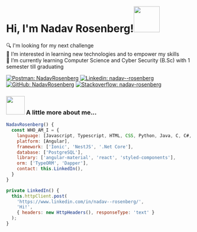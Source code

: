 <h1>Hi, I'm Nadav Rosenberg!<img src="https://media.giphy.com/media/UQDSBzfyiBKvgFcSTw/giphy.gif" width="70"></h1>

🔍 I'm looking for my next challenge<br>
👀 I’m interested in learning new technologies and to empower my skills<br>
🌱 I’m currently learning Computer Science and Cyber Security (B.Sc) with 1 semester till graduating<br>

[![Postman: NadavRosenberg](https://img.shields.io/badge/-Postman-orange?style=flat-square&logo=Postman&logoColor=white)](https://www.postman.com/NadavRosenberg)
[![Linkedin: nadav--rosenberg](https://img.shields.io/badge/-nadav--rosenberg-blue?style=social&logo=Linkedin&logoColor=blue&label=linkedin)](https://www.linkedin.com/in/nadav--rosenberg/)
[![GitHub: NadavRosenberg](https://img.shields.io/github/followers/thaiane?label=github&style=social)](https://github.com/NadavRosenberg/)
[![Stackoverflow: nadav-rosenberg](https://img.shields.io/stackexchange/stackoverflow/r/11589183?style=social&logo=stackoverflow&logoColor=red&color=green&link=https%3A%2F%2Fstackoverflow.com%2Fusers%2F4498150%2Fnadav-rosenberg&label=Stackoverflow)](https://stackoverflow.com/users/4498150/nadav-rosenberg)

### <img src="https://media.giphy.com/media/LPkczVwUYcMbXsRCdP/giphy.gif" width="50"> A little more about me...  

```javascript
NadavRosenberg() {
  const WHO_AM_I = {
    language: [Javascript, Typescript, HTML, CSS, Python, Java, C, C#, C++],
    platform: [Angular],
    framework: ['Ionic', 'NestJS', '.Net Core'],
    database: ['PostgreSQL'],
    library: ['angular-material', 'react', 'styled-components'],
    orm: ['TypeORM', 'Dapper'],
    contact: this.LinkedIn(),
  }
}

private LinkedIn() {
  this.httpClient.post(
    'https://www.linkedin.com/in/nadav--rosenberg/',
    'Hi!',
    { headers: new HttpHeaders(), responseType: 'text' }
  );
}
```

